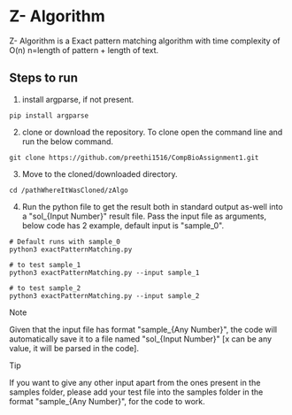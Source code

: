 # Z- Algorithm 

Z- Algorithm is a Exact pattern matching algorithm with time complexity of O(n) n=length of pattern + length of text.

## Steps to run

1. install argparse, if not present.
```
pip install argparse
```
2. clone or download the repository. To clone open the command line and run the below command.
```
git clone https://github.com/preethi1516/CompBioAssignment1.git
```

3. Move to the cloned/downloaded directory.
```
cd /pathWhereItWasCloned/zAlgo
```

4. Run the python file to get the result both in standard output as-well into a "sol_{Input Number}" result file. Pass the input file as arguments, below code has 2 example, default input is "sample_0".
```
# Default runs with sample_0
python3 exactPatternMatching.py 

# to test sample_1
python3 exactPatternMatching.py --input sample_1

# to test sample_2
python3 exactPatternMatching.py --input sample_2
```

>[!NOTE]
>Given that the input file has format "sample_{Any Number}", the code will automatically save it to a file named "sol_{Input Number}" [x can be any value, it will be parsed in the code].

>[!TIP]
>If you want to give any other input apart from the ones present in the samples folder, please add your test file into the samples folder in the format "sample_{Any Number}", for the code to work. 


